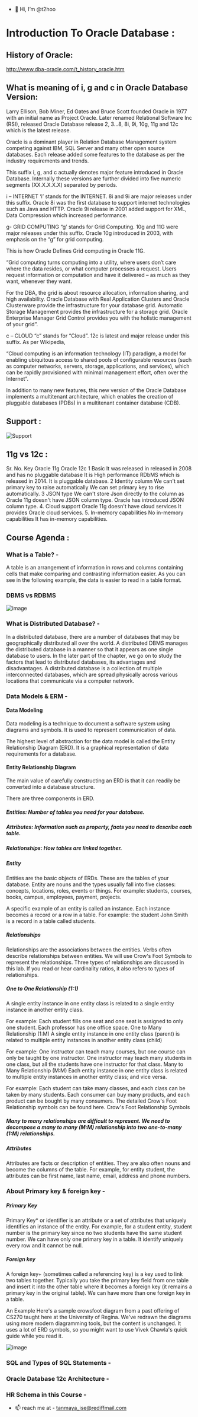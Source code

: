- 👋 Hi, I’m @t2hoo


# Introduction To Oracle Database :

## History of Oracle:
http://www.dba-oracle.com/t_history_oracle.htm

## What is meaning of i, g and c in Oracle Database Version: 

Larry Ellison, Bob Miner, Ed Oates and Bruce Scott founded Oracle in 1977 with an initial name as Project Oracle. Later renamed Relational Software Inc (RSI), released Oracle Database release 2, 3…8, 8i, 9i, 10g, 11g and 12c which is the latest release.

Oracle is a dominant player in Relation Database Management system competing against IBM, SQL Server and many other open source databases. Each release added some features to the database as per the industry requirements and trends.


This suffix i, g, and c actually denotes major feature introduced in Oracle Database. Internally these versions are further divided into five numeric segments (XX.X.X.X.X) separated by periods.

i – INTERNET
‘i’  stands for the INTERNET. 8i and 9i are major releases under this suffix. Oracle 8i was the first database to support internet technologies such as Java and HTTP. Oracle 9i release in 2001 added support for XML, Data Compression which increased performance.

g- GRID COMPUTING
“g’ stands for Grid Computing. 10g and 11G were major releases under this suffix. Oracle 10g introduced in 2003, with emphasis on the “g” for grid computing.


This is how Oracle Defines Grid computing in Oracle 11G.

“Grid computing turns computing into a utility, where users don’t care where the data resides, or what computer processes a request. Users request information or computation and have it delivered – as much as they want, whenever they want.

For the DBA, the grid is about resource allocation, information sharing, and high availability. Oracle Database with Real Application Clusters and Oracle Clusterware provide the infrastructure for your database grid. Automatic Storage Management provides the infrastructure for a storage grid. Oracle Enterprise Manager Grid Control provides you with the holistic management of your grid”.

c – CLOUD
“c” stands for “Cloud”. 12c is latest and major release under this suffix. As per Wikipedia,

“Cloud computing is an information technology (IT) paradigm, a model for enabling ubiquitous access to shared pools of configurable resources (such as computer networks, servers, storage, applications, and services), which can be rapidly provisioned with minimal management effort, often over the Internet”.

In addition to many new features, this new version of the Oracle Database implements a multitenant architecture, which enables the creation of pluggable databases (PDBs) in a multitenant container database (CDB).

## Support :
![Support](https://github.com/t2hoo/oracle/blob/2e349b66928ecb596f2d4c3d686e1856ed68464d/img/19c_timelines.jpg)

## 11g vs 12c :


Sr. No.	Key	Oracle 11g	Oracle 12c
1
Basic
It was released in released in 2008 and has no pluggable database
It is High performance RDbMS which is released in 2014. It is pluggable database.
2
Identity column
We can't set primary key to raise automatically
We can set primary key to rise automatically.
3
JSON type
We can't store Json directly to the column as Oracle 11g doesn't have JSON column type.
Oracle has introduced JSON column type.
4.
Cloud support
Oracle 11g doesn't have cloud services
It provides Oracle cloud services.
5.
In-memory capabilities
No in-memory capabilities
It has in-memory capabilities.


## Course Agenda : 
### What is a Table? -
A table is an arrangement of information in rows and columns containing cells that make comparing and contrasting information easier. As you can see in the following example, the data is easier to read in a table format.
### DBMS vs RDBMS
![image](https://user-images.githubusercontent.com/89846476/132714755-a4e774a4-53d0-4cfa-beb8-64ad630ba13e.png)

### What is Distributed Database? - 
In a distributed database, there are a number of databases that may be geographically distributed all over the world. A distributed DBMS manages the distributed database in a manner so that it appears as one single database to users. In the later part of the chapter, we go on to study the factors that lead to distributed databases, its advantages and disadvantages.
A distributed database is a collection of multiple interconnected databases, which are spread physically across various locations that communicate via a computer network.
### Data Models & ERM - 

#### Data Modeling
Data modeling is a technique to document a software system using diagrams and symbols. It is used to represent communication of data.

The highest level of abstraction for the data model is called the Entity Relationship Diagram (ERD). It is a graphical representation of data requirements for a database.

#### Entity Relationship Diagram
The main value of carefully constructing an ERD is that it can readily be converted into a database structure.

There are three components in ERD.

##### Entities: Number of tables you need for your database.
##### Attributes: Information such as property, facts you need to describe each table.
##### Relationships: How tables are linked together.

##### Entity
Entities are the basic objects of ERDs. These are the tables of your database. Entity are nouns and the types usually fall into five classes: concepts, locations, roles, events or things.
For example: students, courses, books, campus, employees, payment, projects.

A specific example of an entity is called an instance. Each instance becomes a record or a row in a table.
For example: the student John Smith is a record in a table called students.

##### Relationships
Relationships are the associations between the entities. Verbs often describe relationships between entities. We will use Crow's Foot Symbols to represent the relationships. Three types of relationships are discussed in this lab. If you read or hear cardinality ratios, it also refers to types of relationships.

##### One to One Relationship (1:1)
A single entity instance in one entity class is related to a single entity instance in another entity class.

For example:
Each student fills one seat and one seat is assigned to only one student.
Each professor has one office space.
One to Many Relationship (1:M)
A single entity instance in one entity class (parent) is related to multiple entity instances in another entity class (child)

For example:
One instructor can teach many courses, but one course can only be taught by one instructor.
One instructor may teach many students in one class, but all the students have one instructor for that class.
Many to Many Relationship (M:M)
Each entity instance in one entity class is related to multiple entity instances in another entity class; and vice versa.

For example:
Each student can take many classes, and each class can be taken by many students.
Each consumer can buy many products, and each product can be bought by many consumers.
The detailed Crow's Foot Relationship symbols can be found here. Crow's Foot Relationship Symbols

##### Many to many relationships are difficult to represent. We need to decompose a many to many (M:M) relationship into two one-to-many (1:M) relationships.

##### Attributes
Attributes are facts or description of entities. They are also often nouns and become the columns of the table. For example, for entity student, the attributes can be first name, last name, email, address and phone numbers.

### About Primary key & foreign key - 

##### Primary Key
Primary Key* or identifier is an attribute or a set of attributes that uniquely identifies an instance of the entity. For example, for a student entity, student number is the primary key since no two students have the same student number. We can have only one primary key in a table. It identify uniquely every row and it cannot be null.

##### Foreign key
A foreign key+ (sometimes called a referencing key) is a key used to link two tables together. Typically you take the primary key field from one table and insert it into the other table where it becomes a foreign key (it remains a primary key in the original table). We can have more than one foreign key in a table.

An Example
Here's a sample crowsfoot diagram from a past offering of CS270 taught here at the University of Regina. We've redrawn the diagrams using more modern diagramming tools, but the content is unchanged. It uses a lot of ERD symbols, so you might want to use Vivek Chawla's quick guide while you read it.

![image](https://user-images.githubusercontent.com/89846476/132716090-14c92307-1c05-4aa5-a413-0b3c5f39e19f.png)


### SQL and Types of SQL Statements -
### Oracle Database 12c Architecture -
### HR Schema in this Course -



- 📫 reach me at - tanmaya_ise@rediffmail.com

